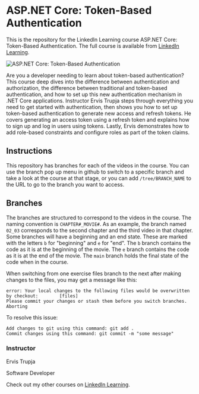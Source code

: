 # ASP.NET Core: Token-Based Authentication
This is the repository for the LinkedIn Learning course ASP.NET Core: Token-Based Authentication. The full course is available from [LinkedIn Learning][lil-course-url].

![ASP.NET Core: Token-Based Authentication][lil-thumbnail-url] 

Are you a developer needing to learn about token-based authentication? This course deep dives into the difference between authentication and authorization, the difference between traditional and token-based authentication, and how to set up this new authentication mechanism in .NET Core applications. Instructor Ervis Trupja steps through everything you need to get started with authentication, then shows you how to set up token-based authentication to generate new access and refresh tokens. He covers generating an access token using a refresh token and explains how to sign up and log in users using tokens. Lastly, Ervis demonstrates how to add role-based constraints and configure roles as part of the token claims.

## Instructions
This repository has branches for each of the videos in the course. You can use the branch pop up menu in github to switch to a specific branch and take a look at the course at that stage, or you can add `/tree/BRANCH_NAME` to the URL to go to the branch you want to access.

## Branches
The branches are structured to correspond to the videos in the course. The naming convention is `CHAPTER#_MOVIE#`. As an example, the branch named `02_03` corresponds to the second chapter and the third video in that chapter. 
Some branches will have a beginning and an end state. These are marked with the letters `b` for "beginning" and `e` for "end". The `b` branch contains the code as it is at the beginning of the movie. The `e` branch contains the code as it is at the end of the movie. The `main` branch holds the final state of the code when in the course.

When switching from one exercise files branch to the next after making changes to the files, you may get a message like this:

    error: Your local changes to the following files would be overwritten by checkout:        [files]
    Please commit your changes or stash them before you switch branches.
    Aborting

To resolve this issue:
	
    Add changes to git using this command: git add .
	Commit changes using this command: git commit -m "some message"


### Instructor

Ervis Trupja 
                            
Software Developer

                            

Check out my other courses on [LinkedIn Learning](https://www.linkedin.com/learning/instructors/ervis-trupja).

[lil-course-url]: https://www.linkedin.com/learning/asp-dot-net-core-token-based-authentication
[lil-thumbnail-url]: https://cdn.lynda.com/course/2427293/2427293-1629914992559-16x9.jpg
